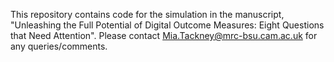 This repository contains code for the simulation in the manuscript, "Unleashing the Full Potential of Digital Outcome Measures: Eight Questions that Need Attention". 
Please contact Mia.Tackney@mrc-bsu.cam.ac.uk for any queries/comments.
